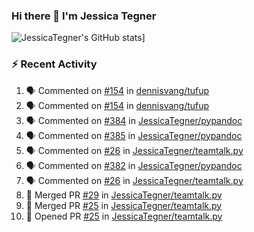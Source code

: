 ### Hi there 👋 I'm Jessica Tegner

![JessicaTegner's GitHub stats](https://github-readme-stats.vercel.app/api?username=jessicategner)]


### :zap: Recent Activity

<!--START_SECTION:activity-->
1. 🗣 Commented on [#154](https://github.com/dennisvang/tufup/issues/154#issuecomment-2545511069) in [dennisvang/tufup](https://github.com/dennisvang/tufup)
2. 🗣 Commented on [#154](https://github.com/dennisvang/tufup/issues/154#issuecomment-2543183161) in [dennisvang/tufup](https://github.com/dennisvang/tufup)
3. 🗣 Commented on [#384](https://github.com/JessicaTegner/pypandoc/pull/384#issuecomment-2534477333) in [JessicaTegner/pypandoc](https://github.com/JessicaTegner/pypandoc)
4. 🗣 Commented on [#385](https://github.com/JessicaTegner/pypandoc/issues/385#issuecomment-2534325646) in [JessicaTegner/pypandoc](https://github.com/JessicaTegner/pypandoc)
5. 🗣 Commented on [#26](https://github.com/JessicaTegner/teamtalk.py/issues/26#issuecomment-2524823794) in [JessicaTegner/teamtalk.py](https://github.com/JessicaTegner/teamtalk.py)
6. 🗣 Commented on [#382](https://github.com/JessicaTegner/pypandoc/pull/382#issuecomment-2509683113) in [JessicaTegner/pypandoc](https://github.com/JessicaTegner/pypandoc)
7. 🗣 Commented on [#26](https://github.com/JessicaTegner/teamtalk.py/issues/26#issuecomment-2509682066) in [JessicaTegner/teamtalk.py](https://github.com/JessicaTegner/teamtalk.py)
8. 🎉 Merged PR [#29](https://github.com/JessicaTegner/teamtalk.py/pull/29) in [JessicaTegner/teamtalk.py](https://github.com/JessicaTegner/teamtalk.py)
9. 🎉 Merged PR [#25](https://github.com/JessicaTegner/teamtalk.py/pull/25) in [JessicaTegner/teamtalk.py](https://github.com/JessicaTegner/teamtalk.py)
10. 💪 Opened PR [#25](https://github.com/JessicaTegner/teamtalk.py/pull/25) in [JessicaTegner/teamtalk.py](https://github.com/JessicaTegner/teamtalk.py)
<!--END_SECTION:activity-->
